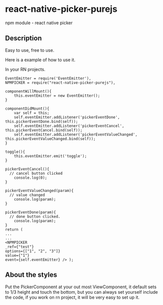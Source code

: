 # react-native-picker-purejs
npm module - react native picker 

## Description
Easy to use, free to use.

Here is a example of how to use it.

In your RN projects.

    EventEmitter = require('EventEmitter'),
    NPMPICKER = require("react-native-picker-purejs"),

    componentWillMount(){
    	this.eventEmitter = new EventEmitter();
    }

    componentDidMount(){
    	var self = this;
    	self.eventEmitter.addListener('pickerEventDone', this.pickerEventDone.bind(self));
    	self.eventEmitter.addListener('pickerEventCancel', this.pickerEventCancel.bind(self));
    	self.eventEmitter.addListener('pickerEventValueChanged', this.pickerEventValueChanged.bind(self));
    }

    toggle(){
    	this.eventEmitter.emit('toggle');
    }

    pickerEventCancel(){
      // cancel button clicked
    	console.log(0);
    }

    pickerEventValueChanged(param){
      // value changed 
    	console.log(param);
    }

    pickerEventDone(param){
      // done button clicked.
    	console.log(param);
    }
    return (  
    ...
    ...
    <NPMPICKER
    _ref={"test"}
    options={["1", "2", "3"]}
    value={"1"}
    event={self.eventEmitter} /> );
   
			
## About the styles
Put the PickerComponent at your out most ViewComponent, it default sets to 1/3 height and touch the bottom, but you can always set yourself include the code, if you work on rn project, it will be very easy to set up it.

